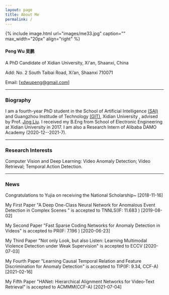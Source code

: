 ```yaml
---
layout: page
title: About Me
permalink: /
---
```


{% include image.html url="images/me33.jpg" caption="" max_width="20px" align="right" %}

#### Peng Wu 吴鹏

A PhD Candidate of Xidian University, Xi'an, Shaanxi, China

Add: No. 2 South Taibai Road, Xi’an, Shaanxi 710071

Email: [[xdwupeng@gmail.com](xdwupeng@gmail.com)]

---

### Biography

I am a fourth-year PhD student in the School of Artificial Intelligence [(SAI)](http://sai.xidian.edu.cn/ ) and Guangzhou Institude of Technology [(GIT)](https://gzyjy.xidian.edu.cn/index.htm), Xidian University , advised by Prof. [Jing Liu](http://web.xidian.edu.cn/liujing/). I received my B.Eng from School of  Electronic Engineering at Xidian University in 2017. I am also a Research Intern of Alibaba DAMO Academy (2020-12--2021-7).

---

### Research Interests

Computer Vision and Deep Learning: Video Anomaly Detection; Video Retrieval; Temporal Action Detection.

------

### News

Congratulations to Yujia on receiving the National Scholarship~ [2018-11-16]

My First Paper "A Deep One-Class Neural Network for Anomalous Event Detection in Complex Scenes " is accepted to TNNLS(IF: 11.683 )  [2019-08-02]

My Second Paper "Fast Sparse Coding Networks for Anomaly Detection in Videos" is accepted to PR(IF: 7.196 )  [2020-06-23]

My Third Paper "Not only Look, but also Listen: Learning Multimodal Violence Detection under Weak Supervision" is accepted to ECCV [2020-07-03]

My Fourth Paper "Learning Causal Temporal Relation and Feature Discrimination for Anomaly Detection" is accepted to TIP(IF: 9.34, CCF-A) [2021-02-16]

My Fifth Paper "HANet: Hierarchical Alignment Networks for Video-Text Retrieval" is accepted to ACMMM(CCF-A) [2021-07-04]


